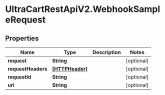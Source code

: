 # UltraCartRestApiV2.WebhookSampleRequest

## Properties
Name | Type | Description | Notes
------------ | ------------- | ------------- | -------------
**request** | **String** |  | [optional] 
**requestHeaders** | [**[HTTPHeader]**](HTTPHeader.md) |  | [optional] 
**requestId** | **String** |  | [optional] 
**uri** | **String** |  | [optional] 


